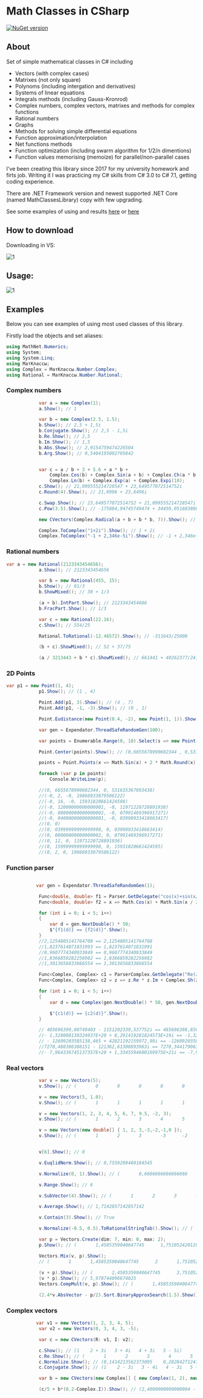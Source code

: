# Math Classes in CSharp

[![NuGet version](https://buildstats.info/nuget/MathClassesDmPa)](https://www.nuget.org/packages/MathClassesDmPa/)

## About

Set of simple mathematical classes in C# including

* Vectors (with complex cases)
* Matrixes (not only square)
* Polynoms (including intergation and derivatives)
* Systems of linear equations
* Integrals methods (including Gauss-Kronrod)
* Complex numbers, complex vectors, matrixes and methods for complex functions
* Rational numbers
* Graphs 
* Methods for solving simple differential equations
* Function approximation/interpolation
* Net functions methods
* Function optimization (including swarm algorithm for 1/2/n dimentions)
* Function values memorising (memoize) for parallel/non-parallel cases 

I've been creating this library since 2017 for my university homework and firts job. Writing it I was practicing my C# skills from C# 3.0 to C# 7.1, getting coding experience.

There are .NET Framework version and newest supported .NET Core (named MathClassesLibrary) copy with few upgrading.

See some examples of using and results [here](https://github.com/PasaOpasen/Old_Math_CSharpCpp_Projects) or [here](https://github.com/PasaOpasen/Search-for-defects-in-plates)

## How to download

Downloading in VS:

![1](https://github.com/PasaOpasen/MathClasses/blob/master/gifs/download.gif)

## Usage:

![1](https://github.com/PasaOpasen/MathClasses/blob/master/gifs/usage.gif)

## Examples

Below you can see examples of using most used classes of this library.

Firstly load the objects and set aliases:

```csharp
using MathNet.Numerics;
using System;
using System.Linq;
using МатКлассы;
using Complex = МатКлассы.Number.Complex;
using Rational = МатКлассы.Number.Rational;
```

### Complex numbers

```csharp
            var a = new Complex(1);
            a.Show(); // 1

            var b = new Complex(2.5, 1.5);
            b.Show(); // 2,5 + 1,5i
            b.Conjugate.Show(); // 2,5 - 1,5i
            b.Re.Show(); // 2,5
            b.Im.Show(); // 1,5
            b.Abs.Show(); // 2,9154759474226504
            b.Arg.Show(); // 0,5404195002705842


            var c = a / b + 3 + 5.6 + a * b +
                Complex.Cos(b) + Complex.Sin(a + b) + Complex.Ch(a * b * b) +
                Complex.Ln(b) + Complex.Exp(a) + Complex.Expi(10);
            c.Show(); // 21,099555214728547 + 23,649577072514752i
            c.Round(4).Show(); // 21,0996 + 23,6496i

            c.Swap.Show(); // 23,649577072514752 + 21,099555214728547i
            c.Pow(3.5).Show(); // -175884,94745749474 + 34459,051603806576i

            new CVectors(Complex.Radical(a + b + b * b, 7)).Show(); // (1,4101632808375018 + 0,1774107754735756i   0,7405170949635271 + 1,2131238576267886i   -0,4867535672138724 + 1,3353299317700824i   -1,3474888653159458 + 0,4520053315239409i   -1,1935375640715047 - 0,771688502588176i   -0,14082813335184957 - 1,4142851546746704i   1,0179277541521443 - 0,9918962391315406i)

            Complex.ToComplex("1+2i").Show(); // 1 + 2i
            Complex.ToComplex("-1 + 2,346e-5i").Show(); // -1 + 2,346e-5i
```

### Rational numbers

```csharp
var a = new Rational(2123343454656);
            a.Show(); // 2123343454656

            var b = new Rational(455, 15);
            b.Show(); // 91/3
            b.ShowMixed(); // 30 + 1/3

            (a + b).IntPart.Show(); // 2123343454686
            b.FracPart.Show(); // 1/3

            var c = new Rational(22.16);
            c.Show(); // 554/25

            Rational.ToRational(-12.46572).Show(); // -311643/25000

            (b + c).ShowMixed(); // 52 + 37/75

            (a / 3213443 + b * c).ShowMixed(); // 661441 + 40262377/241008225
```

### 2D Points

```csharp
var p1 = new Point(1, 4);
            p1.Show(); // (1 , 4)

            Point.Add(p1, 3).Show(); // (4 , 7)
            Point.Add(p1, -1, -3).Show(); // (0 , 1)

            Point.Eudistance(new Point(0.4, -2), new Point(1, 1)).Show(); // 3,059411708155671

            var gen = Expendator.ThreadSafeRandomGen(100);

            var points = Enumerable.Range(0, 10).Select(s => new Point(gen.NextDouble(), gen.NextDouble())).ToArray();

            Point.Center(points).Show(); // (0,6655678990602344 , 0,531635367093438) 

            points = Point.Points(x => Math.Sin(x) + 2 * Math.Round(x), n: 10, a: -0.2, b: 0.2);

            foreach (var p in points)
                Console.WriteLine(p);

            //(0, 6655678990602344, 0, 531635367093438)
            //(-0, 2, -0, 19866933079506122)
            //(-0, 16, -0, 15931820661424598)
            //(-0, 12000000000000001, -0, 11971220728891938)
            //(-0, 08000000000000002, -0, 07991469396917271)
            //(-0, 04000000000000001, -0, 03998933418663417)
            //(0, 0)
            //(0, 03999999999999998, 0, 03998933418663414)
            //(0, 08000000000000002, 0, 07991469396917271)
            //(0, 12, 0, 11971220728891936)
            //(0, 15999999999999998, 0, 15931820661424595)
            //(0, 2, 0, 19866933079506122)
```

### Function parser

```csharp

           var gen = Expendator.ThreadSafeRandomGen(1);

            Func<double, double> f1 = Parser.GetDelegate("cos(x)+sin(x/2+4,6)*exp(-sqr(x))+abs(x)^0,05");
            Func<double, double> f2 = x => Math.Cos(x) + Math.Sin(x / 2 + 4.6) * Math.Exp(-x * x) + Math.Pow(Math.Abs(x), 0.05);

            for (int i = 0; i < 5; i++)
            {
                var d = gen.NextDouble() * 50;
                $"{f1(d)} == {f2(d)}".Show();
            }
            //2,1254805141764708 == 2,1254805141764708
            //1,8237614071831993 == 1,8237614071831991
            //0,9607774340933849 == 0,9607774340933849
            //1,8366859282256982 == 1,8366859282256982
            //1,3013656833866554 == 1,3013656833866554

            Func<Complex, Complex> c1 = ParserComplex.GetDelegate("Re(z)*Im(z) + sh(z)*I + sin(z)/100");
            Func<Complex, Complex> c2 = z => z.Re * z.Im + Complex.Sh(z) * Complex.I + Complex.Sin(z) / 100;

            for (int i = 0; i < 5; i++)
            {
                var d = new Complex(gen.NextDouble() * 50, gen.NextDouble() * 10);

                $"{c1(d)} == {c2(d)}".Show();
            }

            // 485696399,00749403 - 1151202339,537752i == 485696398,8506223 - 1151202339,7349265i
            //- 1,328008130324937E+20 + 8,291419281824573E+19i == -1,328008130324937E+20 + 8,291419281824573E+19i
            // - 12609203585138,465 + 42821192159972,99i == -12609203585138,78 + 42821192159972,99i
            //7270,488386388151 - 121362,61308893963i == 7270,344179063162 - 121362,52416901031i
            //- 7,964336745137357E+20 + 1,3345594600169975E+21i == -7,964336745137357E+20 + 1,3345594600169975E+21i

```
### Real vectors

```csharp
            var v = new Vectors(5);
            v.Show(); // (       0       0       0       0       0       )

            v = new Vectors(5, 1.0);
            v.Show(); // (       1       1       1       1       1       )

            v = new Vectors(1, 2, 3, 4, 5, 6, 7, 9.5, -2, 3);
            v.Show(); // (       1       2       3       4       5       6       7       9,5     -2      3       )

            v = new Vectors(new double[] { 1, 2, 3,-3,-2,-1,0 });
            v.Show(); // (       1       2       3       -3      -2      -1      0       )


            v[6].Show(); // 0

            v.EuqlidNorm.Show(); // 0,7559289460184545

            v.Normalize(0, 1).Show(); // (       0,6666666666666666      0,8333333333333333      1       0       0,16666666666666666     0,3333333333333333     0,5      )

            v.Range.Show(); // 6

            v.SubVector(4).Show(); // (       1       2       3       -3      )

            v.Average.Show(); // 1,7142857142857142

            v.Contain(3).Show(); // True

            v.Normalize(-0.5, 0.5).ToRationalStringTab().Show(); // (       1/6     1/3     1/2     -1/2    -1/3    -1/6    0       )

            var p = Vectors.Create(dim: 7, min: 0, max: 2);
            p.Show(); // (       1,4585359040647745      1,7510524201206863      1,4706563879735768      0,45403700647875667     0,022686069831252098    1,9943826524540782      0,3851787596940994      )

            Vectors.Mix(v, p).Show(); 
            // (       1       1,4585359040647745      2       1,7510524201206863      3       1,4706563879735768      -3      0,45403700647875667      -2      0,022686069831252098    -1      1,9943826524540782      0       0,3851787596940994      )
            
            (v + p).Show(); // (       2,4585359040647745      3,7510524201206863      4,470656387973577       -2,5459629935212433     -1,977313930168748      0,9943826524540782      0,3851787596940994      )
            (v * p).Show(); // 5,970744096674025
            Vectors.CompMult(v, p).Show(); // (       1,4585359040647745      3,5021048402413726      4,41196916392073        -1,36211101943627       -0,045372139662504196   -1,9943826524540782     0       )

            (2.4*v.AbsVector - p/2).Sort.BinaryApproxSearch(1.5).Show(); // 1,4028086737729608

```

### Complex vectors

```csharp
           var v1 = new Vectors(1, 2, 3, 4, 5);
            var v2 = new Vectors(0, 3, 4, 3, -5);

            var c = new CVectors(R: v1, I: v2);

            c.Show(); // (1    2 + 3i   3 + 4i   4 + 3i   5 - 5i)
            c.Re.Show(); // (       1       2       3       4       5       )
            c.Normalize.Show(); // (0,1414213562373095    0,282842712474619 + 0,42426406871192845i   0,42426406871192845 + 0,565685424949238i   0,565685424949238 + 0,42426406871192845i   0,7071067811865475 - 0,7071067811865475i)
            c.Conjugate.Show(); // (1    2 - 3i   3 - 4i   4 - 3i   5 + 5i)

            var b = new CVectors(new Complex[] { new Complex(1, 2), new Complex(4, 5), new Complex(4.4, 0), new Complex(), new Complex(4.5) });

            (c/5 + b*(0.2-Complex.I)).Show(); // (2,4000000000000004 - 0,6i   6,2 - 2,4i   1,48 - 3,6000000000000005i   0,8 + 0,6i   1,9 - 5,5i)

```














